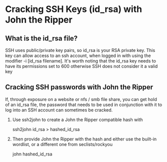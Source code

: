 # Cracking SSH Keys (id_rsa) with John the Ripper

## What is the id_rsa file? 
SSH uses public/private key pairs, so id_rsa is your RSA private key. This key can allow access to an ssh account, when logged in with using the modifier -i [id_rsa filename]. It's worth noting that the id_rsa key needs to have its permissions set to 600 otherwise SSH does not consider it a valid key

## Cracking SSH passwords with John the Ripper
If, through exposure on a website or nfs / smb file share, you can get hold of an id_rsa file, the password that needs to be used in conjunction with it to log into an SSH account can sometimes be cracked. 

1. Use ssh2john to create a John the Ripper compatible hash with

	ssh2john id_rsa > hashed_id_rsa

2. Then provide John the Ripper with the hash and either use the built-in wordlist, or a different one from seclists/rockyou

	john hashed_id_rsa

